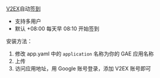 [V2EX](http://www.v2ex.com)自动[签到](http://www.v2ex.com/mission/daily)

- 支持多用户
- 默认 +08:00 每天早 08:10 开始签到


安装方法：

1. 修改 app.yaml 中的 `application` 名称为你的 GAE 应用名称
1. 上传
1. 访问应用地址，用 Google 账号登录，添加 V2EX 账号即可